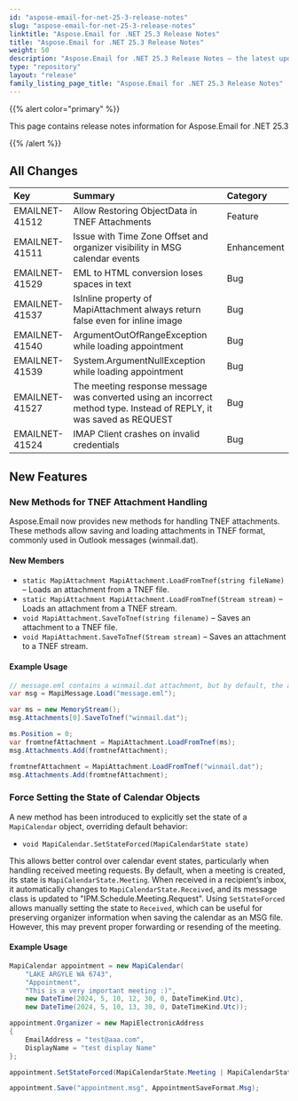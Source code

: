 ```yaml
---
id: "aspose-email-for-net-25-3-release-notes"
slug: "aspose-email-for-net-25-3-release-notes"
linktitle: "Aspose.Email for .NET 25.3 Release Notes"
title: "Aspose.Email for .NET 25.3 Release Notes"
weight: 50
description: "Aspose.Email for .NET 25.3 Release Notes – the latest updates and fixes."
type: "repository"
layout: "release"
family_listing_page_title: "Aspose.Email for .NET 25.3 Release Notes"
---
```


{{% alert color="primary" %}}

This page contains release notes information for Aspose.Email for .NET 25.3

{{% /alert %}}

## **All Changes**

|**Key**|**Summary**|**Category**|
| :- | :- | :- |
|EMAILNET-41512|Allow Restoring ObjectData in TNEF Attachments|Feature|
|EMAILNET-41511|Issue with Time Zone Offset and organizer visibility in MSG calendar events|Enhancement|
|EMAILNET-41529|EML to HTML conversion loses spaces in text|Bug|
|EMAILNET-41537|IsInline property of MapiAttachment always return false even for inline image|Bug|
|EMAILNET-41540|ArgumentOutOfRangeException while loading appointment|Bug|
|EMAILNET-41539|System.ArgumentNullException while loading appointment|Bug|
|EMAILNET-41527|The meeting response message was converted using an incorrect method type. Instead of REPLY, it was saved as REQUEST|Bug|
|EMAILNET-41524|IMAP Client сrashes on invalid credentials|Bug|


## New Features

### New Methods for TNEF Attachment Handling

Aspose.Email now provides new methods for handling TNEF attachments. These methods allow saving and loading attachments in TNEF format, commonly used in Outlook messages (winmail.dat).

#### New Members

- `static MapiAttachment MapiAttachment.LoadFromTnef(string fileName)` – Loads an attachment from a TNEF file.
- `static MapiAttachment MapiAttachment.LoadFromTnef(Stream stream)` – Loads an attachment from a TNEF stream.
- `void MapiAttachment.SaveToTnef(string filename)` – Saves an attachment to a TNEF file.
- `void MapiAttachment.SaveToTnef(Stream stream)` – Saves an attachment to a TNEF stream.

#### Example Usage

```cs
// message.eml contains a winmail.dat attachment, but by default, the attachment is not preserved.
var msg = MapiMessage.Load("message.eml");

var ms = new MemoryStream();
msg.Attachments[0].SaveToTnef("winmail.dat");

ms.Position = 0;
var fromtnefAttachment = MapiAttachment.LoadFromTnef(ms);
msg.Attachments.Add(fromtnefAttachment);

fromtnefAttachment = MapiAttachment.LoadFromTnef("winmail.dat");
msg.Attachments.Add(fromtnefAttachment);
```


### Force Setting the State of Calendar Objects

A new method has been introduced to explicitly set the state of a `MapiCalendar` object, overriding default behavior: 

- `void MapiCalendar.SetStateForced(MapiCalendarState state)`

This allows better control over calendar event states, particularly when handling received meeting requests.
By default, when a meeting is created, its state is `MapiCalendarState.Meeting`. When received in a recipient’s inbox, it automatically changes to `MapiCalendarState.Received`, and its message class is updated to "IPM.Schedule.Meeting.Request".
Using `SetStateForced` allows manually setting the state to `Received`, which can be useful for preserving organizer information when saving the calendar as an MSG file. However, this may prevent proper forwarding or resending of the meeting.

#### Example Usage

```cs
MapiCalendar appointment = new MapiCalendar(
    "LAKE ARGYLE WA 6743",
    "Appointment",
    "This is a very important meeting :)",
    new DateTime(2024, 5, 10, 12, 30, 0, DateTimeKind.Utc),
    new DateTime(2024, 5, 10, 13, 30, 0, DateTimeKind.Utc));

appointment.Organizer = new MapiElectronicAddress
{
    EmailAddress = "test@aaa.com",
    DisplayName = "test display Name"
};

appointment.SetStateForced(MapiCalendarState.Meeting | MapiCalendarState.Received);

appointment.Save("appointment.msg", AppointmentSaveFormat.Msg);
```

